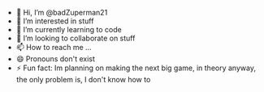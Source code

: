 - 👋 Hi, I’m @badZuperman21
- 👀 I’m interested in stuff
- 🌱 I’m currently learning to code
- 💞️ I’m looking to collaborate on stuff
- 📫 How to reach me ...
- 😄 Pronouns don't exist
- ⚡ Fun fact: Im planning on making the next big game, in theory anyway, the only problem is, I don't know how to

<!---
badZuperman21/badZuperman21 is a ✨ special ✨ repository because its `README.md` (this file) appears on your GitHub profile.
You can click the Preview link to take a look at your changes.
--->
